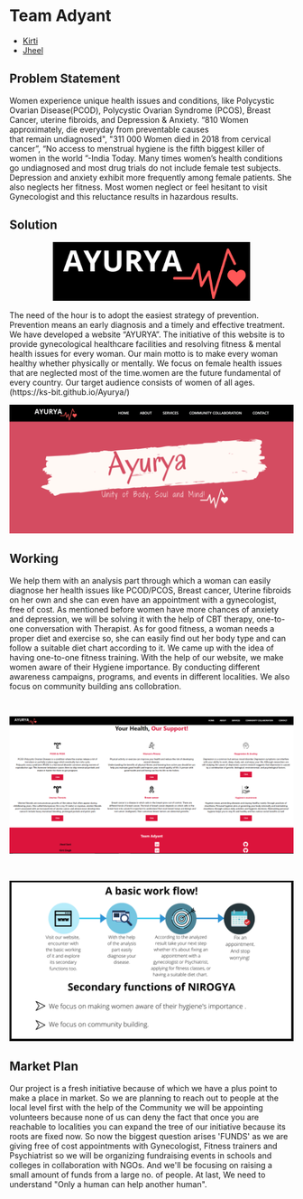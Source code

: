 # Team Adyant
* [Kirti](https://www.linkedin.com/in/kirtisingh2203/)
* [Jheel](https://www.linkedin.com/in/jheel-soni/)

## Problem Statement
Women experience unique health issues and conditions, like Polycystic Ovarian Disease(PCOD), Polycystic Ovarian Syndrome (PCOS), Breast Cancer, uterine fibroids, and Depression & Anxiety. 
    “810 Women approximately, die everyday from preventable causes         
             that remain undiagnosed", 
    "311 000 Women died in 2018 from cervical cancer”,
    “No access to menstrual hygiene is the fifth biggest killer of women
     in the world ”-India Today.
Many times women’s health conditions go undiagnosed and most drug trials do not include female test subjects. Depression and anxiety exhibit more frequently among female patients. She also neglects her fitness. 
Most women neglect or feel hesitant to visit Gynecologist and this reluctance results in hazardous results.

## Solution
<p align="center">
<img src="NIROGYA (1).png" width='350'>
</p>
The need of the hour is to adopt the easiest strategy of prevention. Prevention means an early diagnosis and a timely and effective treatment. We have developed a website  “AYURYA”. The initiative of this website is to provide gynecological healthcare facilities and resolving fitness & mental health issues for every woman. Our main motto is to make every woman healthy whether physically or mentally. We focus on female health issues that are neglected most of the time.women are the future fundamental of every country. Our target audience consists of women of all ages.
(https://ks-bit.github.io/Ayurya/)

<br>

<p align="center">
<img src="a.png" width=''>
</p>

## Working

We help them with an analysis part through which a woman can easily diagnose her health issues like PCOD/PCOS, Breast cancer, Uterine fibroids on her own and she can even have an appointment with a gynecologist, free of cost.
As mentioned before women have more chances of anxiety and depression, we will be solving it with the help of CBT therapy, one-to-one conversation with Therapist.
As for good fitness, a woman needs a proper diet and exercise so, she can easily find out her body type and can follow a suitable diet chart according to it. We came up with the idea of having one-to-one fitness training.
With the help of our website, we make women aware of their Hygiene importance. By conducting different awareness campaigns, programs, and events in different localities. We also focus on community building ans collobration.

<br>
<p align="center">
<img src="b.png" width=''>
</p>
<br>
<p align="center">
<img src="c (2).png" width='700'>
</p>

## Market Plan
Our project is a fresh initiative because of which we have a plus point to make a place in market. So we are planning to reach out to people at the local level first with the help of the Community we will be appointing volunteers because none of us can deny the fact that once you are reachable to localities you can expand the tree of our initiative because its roots are fixed now. So now the biggest question arises 'FUNDS' as we are giving free of cost appointments with Gynecologist, Fitness trainers and Psychiatrist so we will be organizing fundraising events in schools and colleges in collaboration with NGOs. And we'll be focusing on raising a small amount of funds from a large no. of people. At last, We need to understand "Only a human can help another human".
